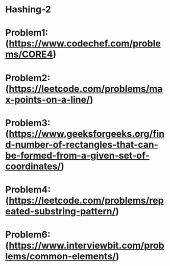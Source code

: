 # Hashing-2
# Problem1: (https://www.codechef.com/problems/CORE4)
# Problem2: (https://leetcode.com/problems/max-points-on-a-line/)
# Problem3: (https://www.geeksforgeeks.org/find-number-of-rectangles-that-can-be-formed-from-a-given-set-of-coordinates/)
# Problem4: (https://leetcode.com/problems/repeated-substring-pattern/)
# Problem6: (https://www.interviewbit.com/problems/common-elements/)
